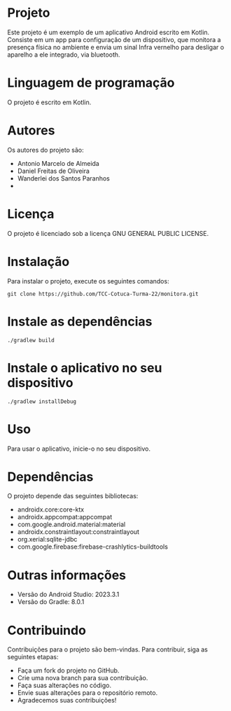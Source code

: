 # Projeto

Este projeto é um exemplo de um aplicativo Android escrito em Kotlin. 
Consiste em um app para configuração de um dispositivo, 
que monitora a presença física no ambiente e envia um sinal Infra vernelho 
para desligar o aparelho a ele integrado, via bluetooth. 

# Linguagem de programação

O projeto é escrito em Kotlin.

# Autores

Os autores do projeto são:

- Antonio Marcelo de Almeida
- Daniel Freitas de Oliveira
- Wanderlei dos Santos Paranhos
- 
# Licença

O projeto é licenciado sob a licença GNU GENERAL PUBLIC LICENSE.

# Instalação

Para instalar o projeto, execute os seguintes comandos:

`git clone https://github.com/TCC-Cotuca-Turma-22/monitora.git`

# Instale as dependências
`./gradlew build`

# Instale o aplicativo no seu dispositivo
`./gradlew installDebug`

# Uso

Para usar o aplicativo, inicie-o no seu dispositivo.

# Dependências

O projeto depende das seguintes bibliotecas:

- androidx.core:core-ktx
- androidx.appcompat:appcompat
- com.google.android.material:material
- androidx.constraintlayout:constraintlayout
- org.xerial:sqlite-jdbc
- com.google.firebase:firebase-crashlytics-buildtools

# Outras informações

- Versão do Android Studio: 2023.3.1
- Versão do Gradle: 8.0.1

# Contribuindo

Contribuições para o projeto são bem-vindas. Para contribuir, siga as seguintes etapas:

- Faça um fork do projeto no GitHub.
- Crie uma nova branch para sua contribuição.
- Faça suas alterações no código.
- Envie suas alterações para o repositório remoto.
- Agradecemos suas contribuições!
